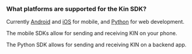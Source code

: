 <!-- ---
id: api-reference-overview
title: Overview
--- -->

### What platforms are supported for the Kin SDK?

Currently [Android](android.md) and [iOS](ios.md) for mobile, and [Python](python.md) for web development.

The mobile SDKs allow for sending and receiving KIN on your phone.

The Python SDK allows for sending and receiving KIN on a backend app.
